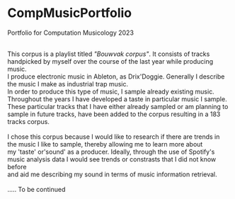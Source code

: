 # CompMusicPortfolio <br />
Portfolio for Computation Musicology 2023 <br /><br />

This corpus is a playlist titled *"Bouwvak corpus"*. It consists of tracks handpicked by myself over the course of the last year while producing music. <br />
I produce electronic music in Ableton, as Drix'Doggie. Generally I describe the music I make as industrial trap music. <br />
In order to produce this type of music, I sample already existing music. Throughout the years I have developed a taste in particular music I sample. <br />
These particular tracks that I have either already sampled or am planning to sample in future tracks, have been added to the corpus resulting in a 183 tracks corpus. <br /><br />
I chose this corpus because I would like to research if there are trends in the music I like to sample, thereby allowing me to learn more about <br />
my 'taste' or'sound' as a producer. Ideally, through the use of Spotify's music analysis data I would see trends or constrasts that I did not know before <br />
and aid me describing my sound in terms of music information retrieval.<br />
<br />
..... To be continued

